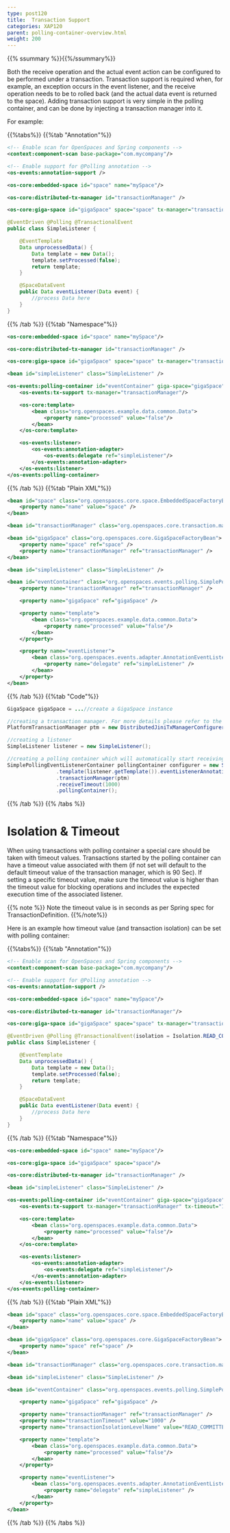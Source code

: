 ```yaml
---
type: post120
title:  Transaction Support
categories: XAP120
parent: polling-container-overview.html
weight: 200
---
```


{{% ssummary  %}}{{%/ssummary%}}



Both the receive operation and the actual event action can be configured to be performed under a transaction. Transaction support is required when, for example, an exception occurs in the event listener, and the receive operation needs to be to rolled back (and the actual data event is returned to the space). Adding transaction support is very simple in the polling container, and can be done by injecting a transaction manager into it.

For example:

{{%tabs%}}
{{%tab "Annotation"%}}


```xml
<!-- Enable scan for OpenSpaces and Spring components -->
<context:component-scan base-package="com.mycompany"/>

<!-- Enable support for @Polling annotation -->
<os-events:annotation-support />

<os-core:embedded-space id="space" name="mySpace"/>

<os-core:distributed-tx-manager id="transactionManager" />

<os-core:giga-space id="gigaSpace" space="space" tx-manager="transactionManager"/>
```


```java
@EventDriven @Polling @TransactionalEvent
public class SimpleListener {

    @EventTemplate
    Data unprocessedData() {
        Data template = new Data();
        template.setProcessed(false);
        return template;
    }

    @SpaceDataEvent
    public Data eventListener(Data event) {
        //process Data here
    }
}
```

{{% /tab %}}
{{%tab "Namespace"%}}


```xml
<os-core:embedded-space id="space" name="mySpace"/>

<os-core:distributed-tx-manager id="transactionManager" />

<os-core:giga-space id="gigaSpace" space="space" tx-manager="transactionManager"/>

<bean id="simpleListener" class="SimpleListener" />

<os-events:polling-container id="eventContainer" giga-space="gigaSpace">
    <os-events:tx-support tx-manager="transactionManager"/>

    <os-core:template>
        <bean class="org.openspaces.example.data.common.Data">
            <property name="processed" value="false"/>
        </bean>
    </os-core:template>

    <os-events:listener>
        <os-events:annotation-adapter>
            <os-events:delegate ref="simpleListener"/>
        </os-events:annotation-adapter>
    </os-events:listener>
</os-events:polling-container>
```

{{% /tab %}}
{{%tab "Plain XML"%}}


```xml
<bean id="space" class="org.openspaces.core.space.EmbeddedSpaceFactoryBean">
    <property name="name" value="space" />
</bean>

<bean id="transactionManager" class="org.openspaces.core.transaction.manager.DistributedJiniTransactionManager"/>

<bean id="gigaSpace" class="org.openspaces.core.GigaSpaceFactoryBean">
    <property name="space" ref="space" />
	<property name="transactionManager" ref="transactionManager" />
</bean>

<bean id="simpleListener" class="SimpleListener" />

<bean id="eventContainer" class="org.openspaces.events.polling.SimplePollingEventListenerContainer">
    <property name="transactionManager" ref="transactionManager" />

    <property name="gigaSpace" ref="gigaSpace" />

    <property name="template">
        <bean class="org.openspaces.example.data.common.Data">
            <property name="processed" value="false"/>
        </bean>
    </property>

    <property name="eventListener">
    	<bean class="org.openspaces.events.adapter.AnnotationEventListenerAdapter">
    	    <property name="delegate" ref="simpleListener" />
    	</bean>
    </property>
</bean>
```

{{% /tab %}}
{{%tab "Code"%}}


```java
GigaSpace gigaSpace = ...//create a GigaSpace instance

//creating a transaction manager. For more details please refer to the [Transaction Management] section
PlatformTransactionManager ptm = new DistributedJiniTxManagerConfigurer().transactionManager();

//creating a listener
SimpleListener listener = new SimpleListener();

//creating a polling container which will automatically start receiving event from the space
SimplePollingEventListenerContainer pollingContainer configurer = new SimplePollingContainerConfigurer(gigaSpace)
                .template(listener.getTemplate()).eventListenerAnnotation(listener)
                .transactionManager(ptm)
                .receiveTimeout(1000)
                .pollingContainer();
```

{{% /tab %}}
{{% /tabs %}}

# Isolation & Timeout

When using transactions with polling container a special care should be taken with timeout values. Transactions started by the polling container can have a timeout value associated with them (if not set will default to the default timeout value of the transaction manager, which is 90 Sec). If setting a specific timeout value, make sure the timeout value is higher than the timeout value for blocking operations and includes the expected execution time of the associated listener.

{{% note %}}
Note the timeout value is in seconds as per Spring spec for TransactionDefinition.
{{%/note%}}



Here is an example how timeout value (and transaction isolation) can be set with polling container:

{{%tabs%}}
{{%tab "Annotation"%}}


```xml
<!-- Enable scan for OpenSpaces and Spring components -->
<context:component-scan base-package="com.mycompany"/>

<!-- Enable support for @Polling annotation -->
<os-events:annotation-support />

<os-core:embedded-space id="space" name="mySpace"/>

<os-core:distributed-tx-manager id="transactionManager"/>

<os-core:giga-space id="gigaSpace" space="space" tx-manager="transactionManager"/>
```


```java
@EventDriven @Polling @TransactionalEvent(isolation = Isolation.READ_COMMITTED, timeout = 1000)
public class SimpleListener {

    @EventTemplate
    Data unprocessedData() {
        Data template = new Data();
        template.setProcessed(false);
        return template;
    }

    @SpaceDataEvent
    public Data eventListener(Data event) {
        //process Data here
    }
}
```

{{% /tab %}}
{{%tab "Namespace"%}}


```xml
<os-core:embedded-space id="space" name="mySpace"/>

<os-core:giga-space id="gigaSpace" space="space"/>

<os-core:distributed-tx-manager id="transactionManager" />

<bean id="simpleListener" class="SimpleListener" />

<os-events:polling-container id="eventContainer" giga-space="gigaSpace">
    <os-events:tx-support tx-manager="transactionManager" tx-timeout="1000" tx-isolation="READ_COMMITTED" />

    <os-core:template>
        <bean class="org.openspaces.example.data.common.Data">
            <property name="processed" value="false"/>
        </bean>
    </os-core:template>

    <os-events:listener>
        <os-events:annotation-adapter>
            <os-events:delegate ref="simpleListener"/>
        </os-events:annotation-adapter>
    </os-events:listener>
</os-events:polling-container>
```

{{% /tab %}}
{{%tab "Plain XML"%}}


```xml
<bean id="space" class="org.openspaces.core.space.EmbeddedSpaceFactoryBean">
    <property name="name" value="space" />
</bean>

<bean id="gigaSpace" class="org.openspaces.core.GigaSpaceFactoryBean">
	<property name="space" ref="space" />
</bean>

<bean id="transactionManager" class="org.openspaces.core.transaction.manager.DistributedJiniTransactionManager" />

<bean id="simpleListener" class="SimpleListener" />

<bean id="eventContainer" class="org.openspaces.events.polling.SimplePollingEventListenerContainer">

    <property name="gigaSpace" ref="gigaSpace" />

    <property name="transactionManager" ref="transactionManager" />
	<property name="transactionTimeout" value="1000" />
	<property name="transactionIsolationLevelName" value="READ_COMMITTED" />

    <property name="template">
        <bean class="org.openspaces.example.data.common.Data">
            <property name="processed" value="false"/>
        </bean>
    </property>

    <property name="eventListener">
    	<bean class="org.openspaces.events.adapter.AnnotationEventListenerAdapter">
    	    <property name="delegate" ref="simpleListener" />
    	</bean>
    </property>
</bean>
```

{{% /tab %}}
{{% /tabs %}}

